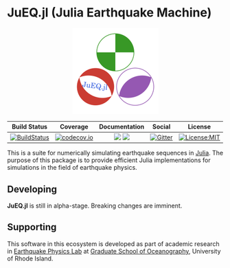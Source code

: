 # JuEQ.jl (Julia Earthquake Machine)

<p align="center">
  <img src="/assets/logo.svg" alt="JuEQ.jl" width="200"/>
</p>

| Build Status | Coverage | Documentation  | Social | License |
|:---:|:---:|:---:|:---:|:---:|
| [![BuildStatus](https://travis-ci.com/shipengcheng1230/JuEQ.jl.svg?token=zsZu59CsqQTTp7wzi7zP&branch=master)](https://travis-ci.com/shipengcheng1230/JuEQ.jl) | [![codecov.io](https://codecov.io/gh/shipengcheng1230/JuEQ.jl/coverage.svg?token=ag6kv61zOW&branch=master)](https://codecov.io/gh/shipengcheng1230/JuEQ.jl?branch=master) | [![](https://img.shields.io/badge/docs-latest-blue.svg)](https://shipengcheng1230.github.io/JuEQ.jl/latest) [![](https://img.shields.io/badge/docs-stable-blue.svg)](https://shipengcheng1230.github.io/JuEQ.jl/stable) | [![Gitter](https://img.shields.io/badge/chat-on%20gitter-ff69b4.svg)](https://gitter.im/JuEQ-jl/Lobby) | [![License:MIT](http://img.shields.io/badge/license-MIT-brightgreen.svg?style=flat)](https://opensource.org/licenses/MIT) |

This is a suite for numerically simulating earthquake sequences in [Julia](https://julialang.org/). The purpose of this package is to provide efficient Julia implementations for simulations in the field of earthquake physics.

## Developing
**JuEQ.jl** is still in alpha-stage. Breaking changes are imminent.

## Supporting
This software in this ecosystem is developed as part of academic research in
[Earthquake Physics Lab](http://weilab.uri.edu/) at
[Graduate School of Oceanography](https://web.uri.edu/gso/), University of Rhode Island.

